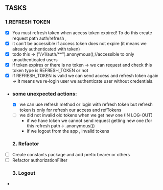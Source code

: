  ## TASKS
 ### 1.REFRESH TOKEN
- [x] You must refresh token when access token expired! To do this create request path auth/refresh , 
- [x] it can't be accessible if access token does not expire (it means we already authenticated with token)
- [x] todo this -> ("/v1/auth/**").anonymous();//accessible to only unauthenticated users
- [x] if token expires or there is no token -> we can request and check this token type is REFRESH_TOKEN or not
- [x] if REFRESH_TOKEN is valid we can send access and refresh token again -> it means we re-login user we authenticate user without credentials. 
- ### some unexpected actions:
  - [x] we can use refresh method or login with refresh token but refresh token is only for refresh our access and refTokens
  - [ ] we did not invalid old tokens when we get new one (IN LOG-OUT)
    - if we have token we cannot send request  getting new one (for this refresh path-> .anonymous())
    - if we logout from the app , invalid tokens 
  ### 2. Refactor
- [ ] Create constants package and add prefix bearer or others
- [ ] Refactor authorizationFilter 
  ### 3. Logout
- 